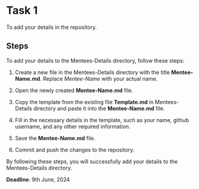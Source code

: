 # Task 1
To add your details in the repository.

## Steps
To add your details to the Mentees-Details directory, follow these steps:

1. Create a new file in the Mentees-Details directory with the title **Mentee-Name.md**. Replace *Mentee-Name* with your actual name.

2. Open the newly created **Mentee-Name.md** file.

3. Copy the template from the existing file **Template.md** in Mentees-Details directory and paste it into the **Mentee-Name.md** file.

4. Fill in the necessary details in the template, such as your name, github username, and any other required information.

5. Save the **Mentee-Name.md** file.

6. Commit and push the changes to the repository.

By following these steps, you will successfully add your details to the Mentees-Details directory.

**Deadline**: 9th June, 2024